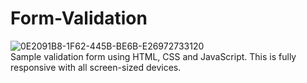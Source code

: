 # Form-Validation

![0E2091B8-1F62-445B-BE6B-E26972733120](https://user-images.githubusercontent.com/88999595/145750569-3540f3c9-f4af-4510-9eaa-b8cae9800861.png)
<br>
Sample validation form using HTML, CSS and JavaScript. This is fully responsive with all screen-sized devices.
